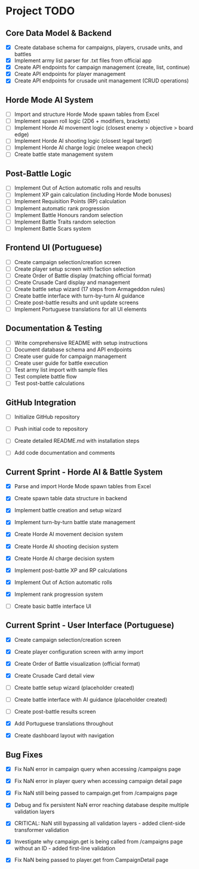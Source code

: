 # Project TODO

## Core Data Model & Backend
- [x] Create database schema for campaigns, players, crusade units, and battles
- [x] Implement army list parser for .txt files from official app
- [x] Create API endpoints for campaign management (create, list, continue)
- [x] Create API endpoints for player management
- [x] Create API endpoints for crusade unit management (CRUD operations)

## Horde Mode AI System
- [ ] Import and structure Horde Mode spawn tables from Excel
- [ ] Implement spawn roll logic (2D6 + modifiers, brackets)
- [ ] Implement Horde AI movement logic (closest enemy > objective > board edge)
- [ ] Implement Horde AI shooting logic (closest legal target)
- [ ] Implement Horde AI charge logic (melee weapon check)
- [ ] Create battle state management system

## Post-Battle Logic
- [ ] Implement Out of Action automatic rolls and results
- [ ] Implement XP gain calculation (including Horde Mode bonuses)
- [ ] Implement Requisition Points (RP) calculation
- [ ] Implement automatic rank progression
- [ ] Implement Battle Honours random selection
- [ ] Implement Battle Traits random selection
- [ ] Implement Battle Scars system

## Frontend UI (Portuguese)
- [ ] Create campaign selection/creation screen
- [ ] Create player setup screen with faction selection
- [ ] Create Order of Battle display (matching official format)
- [ ] Create Crusade Card display and management
- [ ] Create battle setup wizard (17 steps from Armageddon rules)
- [ ] Create battle interface with turn-by-turn AI guidance
- [ ] Create post-battle results and unit update screens
- [ ] Implement Portuguese translations for all UI elements

## Documentation & Testing
- [ ] Write comprehensive README with setup instructions
- [ ] Document database schema and API endpoints
- [ ] Create user guide for campaign management
- [ ] Create user guide for battle execution
- [ ] Test army list import with sample files
- [ ] Test complete battle flow
- [ ] Test post-battle calculations

## GitHub Integration
- [ ] Initialize GitHub repository
- [ ] Push initial code to repository
- [ ] Create detailed README.md with installation steps
- [ ] Add code documentation and comments




## Current Sprint - Horde AI & Battle System
- [x] Parse and import Horde Mode spawn tables from Excel
- [x] Create spawn table data structure in backend
- [x] Implement battle creation and setup wizard
- [x] Implement turn-by-turn battle state management
- [x] Create Horde AI movement decision system
- [x] Create Horde AI shooting decision system
- [x] Create Horde AI charge decision system
- [x] Implement post-battle XP and RP calculations
- [x] Implement Out of Action automatic rolls
- [x] Implement rank progression system
- [ ] Create basic battle interface UI




## Current Sprint - User Interface (Portuguese)
- [x] Create campaign selection/creation screen
- [x] Create player configuration screen with army import
- [x] Create Order of Battle visualization (official format)
- [x] Create Crusade Card detail view
- [ ] Create battle setup wizard (placeholder created)
- [ ] Create battle interface with AI guidance (placeholder created)
- [ ] Create post-battle results screen
- [x] Add Portuguese translations throughout
- [x] Create dashboard layout with navigation




## Bug Fixes
- [x] Fix NaN error in campaign query when accessing /campaigns page


- [x] Fix NaN error in player query when accessing campaign detail page


- [x] Fix NaN still being passed to campaign.get from /campaigns page


- [x] Debug and fix persistent NaN error reaching database despite multiple validation layers


- [x] CRITICAL: NaN still bypassing all validation layers - added client-side transformer validation


- [x] Investigate why campaign.get is being called from /campaigns page without an ID - added first-line validation


- [x] Fix NaN being passed to player.get from CampaignDetail page

